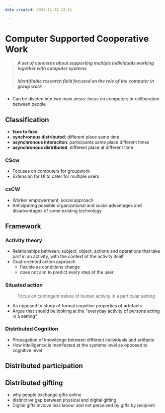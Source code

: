 ```yaml
---
date created: 2021-11-21 12:11

---
```


# Computer Supported Cooperative Work

> ##### A set of concerns about supporting multiple individuals working together with computer systems
>
> ##### Identifiable research field focused on the role of the computer in group work

- Can be divided into two main areas: focus on computers or collboration between people

## Classification

- **face to face**
- **synchronous distributed**: different place same time
- **asynchronous interaciton**: participants same place different times
- **asynchronous distributed**: different place at different time

### CScw

- Focuses on computers for groupwork
- Extension for UI to cater for multiple users

### csCW

- Worker empowerment, social approach
- Anticipating possible organizational and social advantages and disadvantages of some existing technology

## Framework

### Activity theory

- Relationships between: subject, object, actions and operations that take part in an activity, with the context of the activity itself
- Goal-oriented action approach
  - flexible as conditions change
  - does not aim to predict every step of the user

### Situated action

> Focus on contingent nature of human activity in a particular setting

- As opposed to study of formal cognitive properties of artefacts
- Argue that should be looking at the "everyday activity of persons acting in a setting"

### Distributed Cognition

- Propagation of knowledge between different individuals and artifacts
- How intelligence is manifested at the systems level as opposed to cognitive level

## Distributed participation

## Distributed gifting

- why people exchange gifts online
- distinctive gap between physical and digital gifting
- Digital gifts involve less labour and not perceived by gifts by recipient
